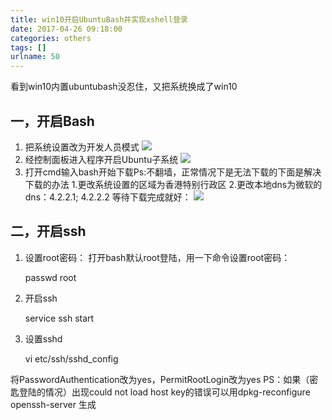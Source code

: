 ```yaml
---
title: win10开启UbuntuBash并实现xshell登录
date: 2017-04-26 09:18:00
categories: others
tags: []
urlname: 50
---
```

看到win10内置ubuntubash没忍住，又把系统换成了win10


<!--more-->

一，开启Bash
--------

 1. 把系统设置改为开发人员模式
    ![](http://ww1.sinaimg.cn/large/6cf740f6gy1ff06qeqmyqj20m10hijry.jpg)
 2. 经控制面板进入程序开启Ubuntu子系统
    ![](http://ww1.sinaimg.cn/large/6cf740f6gy1ff06tnov4wj20md0fpq3y.jpg)
 3. 打开cmd输入bash开始下载Ps:不翻墙，正常情况下是无法下载的下面是解决下载的办法
    1.更改系统设置的区域为香港特别行政区
    2.更改本地dns为微软的dns：4.2.2.1; 4.2.2.2
 等待下载完成就好：
![](http://ww1.sinaimg.cn/large/6cf740f6gy1ff070e3hgxj20k50e1whq.jpg)

二，开启ssh
-------

 1. 设置root密码：
打开bash默认root登陆，用一下命令设置root密码：

    passwd root

 2. 开启ssh

    service ssh start

 3. 设置sshd

   

     vi etc/ssh/sshd_config

将PasswordAuthentication改为yes，PermitRootLogin改为yes
PS：如果（密匙登陆的情况）出现could not load host key的错误可以用dpkg-reconfigure openssh-server 生成


